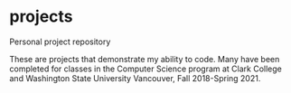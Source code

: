 # projects
Personal project repository

These are projects that demonstrate my ability to code. Many have been completed for classes 
in the Computer Science program at Clark College and Washington State University Vancouver, Fall 2018-Spring 2021.
